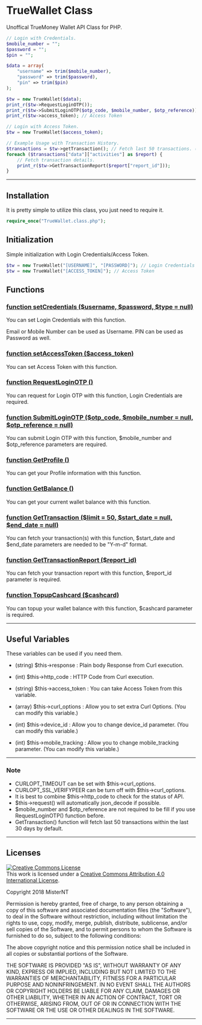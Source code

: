 # TrueWallet Class

Unoffical TrueMoney Wallet API Class for PHP.

```php
// Login with Credentials.
$mobile_number = "";
$password = "";
$pin = "";

$data = array(
    "username" => trim($mobile_number),
    "password" => trim($password),
    "pin" => trim($pin)
);

$tw = new TrueWallet($data);
print_r($tw->RequestLoginOTP());
print_r($tw->SubmitLoginOTP($otp_code, $mobile_number, $otp_reference));
print_r($tw->access_token); // Access Token

// Login with Access Token.
$tw = new TrueWallet($access_token);

```

```php
// Example Usage with Transaction History.
$transactions = $tw->getTransaction(); // Fetch last 50 transactions. (within the last 30 days)
foreach ($transactions["data"]["activities"] as $report) {
	// Fetch transaction details.
	print_r($tw->GetTransactionReport($report["report_id"]));
}
```

---

## Installation

It is pretty simple to utilize this class, you just need to require it.

```php
require_once("TrueWallet.class.php");
```

## Initialization

Simple initialization with Login Credentials/Access Token.

```php
$tw = new TrueWallet("[USERNAME]", "[PASSWORD]"); // Login Credentials
$tw = new TrueWallet("[ACCESS_TOKEN]"); // Access Token

```

## Functions

### [function setCredentials ($username, $password, $type = null)](https://github.com/likecyber/php-truewallet-class/blob/master/TrueWallet.class.php#L55-L61)

You can set Login Credentials with this function.

Email or Mobile Number can be used as Username. PIN can be used as Password as well.

### [function setAccessToken ($access_token)](https://github.com/likecyber/php-truewallet-class/blob/master/TrueWallet.class.php#L63-L65)

You can set Access Token with this function.

### [function RequestLoginOTP ()](https://github.com/likecyber/php-truewallet-class/blob/master/TrueWallet.class.php#L100-L117)

You can request for Login OTP with this function, Login Credentials are required.

### [function SubmitLoginOTP ($otp_code, $mobile_number = null, $otp_reference = null)](https://github.com/likecyber/php-truewallet-class/blob/master/TrueWallet.class.php#L119-L139)

You can submit Login OTP with this function, $mobile_number and $otp_reference parameters are required.

### [function GetProfile ()](https://github.com/likecyber/php-truewallet-class/blob/master/TrueWallet.class.php#L141-L144)

You can get your Profile information with this function.

### [function GetBalance ()](https://github.com/likecyber/php-truewallet-class/blob/master/TrueWallet.class.php#L146-L149)

You can get your current wallet balance with this function.

### [function GetTransaction ($limit = 50, $start_date = null, $end_date = null)](https://github.com/likecyber/php-truewallet-class/blob/master/TrueWallet.class.php#L151-L159)

You can fetch your transaction(s) with this function, $start_date and $end_date parameters are needed to be "Y-m-d" format.

### [function GetTransactionReport ($report_id)](https://github.com/likecyber/php-truewallet-class/blob/master/TrueWallet.class.php#L161-L166)

You can fetch your transaction report with this function, $report_id parameter is required.

### [function TopupCashcard ($cashcard)](https://github.com/likecyber/php-truewallet-class/blob/master/TrueWallet.class.php#L168-L171)

You can topup your wallet balance with this function, $cashcard parameter is required.

---

## Useful Variables

These variables can be used if you need them.

- (string) $this->response : Plain body Response from Curl execution.
- (int) $this->http_code : HTTP Code from Curl execution.

- (string) $this->access_token : You can take Access Token from this variable.

- (array) $this->curl_options : Allow you to set extra Curl Options. (You can modify this variable.)
- (int) $this->device_id : Allow you to change device_id parameter. (You can modify this variable.)
- (int) $this->mobile_tracking : Allow you to change mobile_tracking parameter. (You can modify this variable.)

---

### Note

- CURLOPT_TIMEOUT can be set with $this->curl_options.
- CURLOPT_SSL_VERIFYPEER can be turn off with $this->curl_options.
- It is best to combine $this->http_code to check for the status of API.
- $this->request() will automatically json_decode if possible.
- $mobile_number and $otp_reference are not required to be fill if you use RequestLoginOTP() function before.
- GetTransaction() function will fetch last 50 transactions within the last 30 days by default.

---

## Licenses

<a rel="license" href="http://creativecommons.org/licenses/by/4.0/"><img alt="Creative Commons License" style="border-width:0" src="https://i.creativecommons.org/l/by/4.0/88x31.png" /></a><br />This work is licensed under a <a rel="license" href="http://creativecommons.org/licenses/by/4.0/">Creative Commons Attribution 4.0 International License</a>.

Copyright 2018 MisterNT

Permission is hereby granted, free of charge, to any person obtaining a copy of this software and associated documentation files (the "Software"), to deal in the Software without restriction, including without limitation the rights to use, copy, modify, merge, publish, distribute, sublicense, and/or sell copies of the Software, and to permit persons to whom the Software is furnished to do so, subject to the following conditions:

The above copyright notice and this permission notice shall be included in all copies or substantial portions of the Software.

THE SOFTWARE IS PROVIDED "AS IS", WITHOUT WARRANTY OF ANY KIND, EXPRESS OR IMPLIED, INCLUDING BUT NOT LIMITED TO THE WARRANTIES OF MERCHANTABILITY, FITNESS FOR A PARTICULAR PURPOSE AND NONINFRINGEMENT. IN NO EVENT SHALL THE AUTHORS OR COPYRIGHT HOLDERS BE LIABLE FOR ANY CLAIM, DAMAGES OR OTHER LIABILITY, WHETHER IN AN ACTION OF CONTRACT, TORT OR OTHERWISE, ARISING FROM, OUT OF OR IN CONNECTION WITH THE SOFTWARE OR THE USE OR OTHER DEALINGS IN THE SOFTWARE.

---
